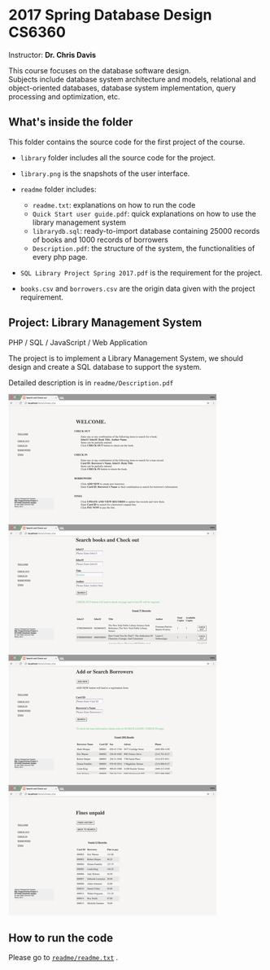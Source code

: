 # 2017 Spring Database Design CS6360
Instructor: **Dr. Chris Davis**

This course focuses on the database software design.  
Subjects include database system architecture and models, relational and object-oriented databases, database system implementation, query processing and optimization, etc.

## What's inside the folder
This folder contains the source code for the first project of the course.

- `library` folder includes all the source code for the project.

- `library.png` is the snapshots of the user interface.

- `readme` folder includes:
   - `readme.txt`: explanations on how to run the code
   - `Quick Start user guide.pdf`: quick explanations on how to use the library management system
   - `librarydb.sql`: ready-to-import database containing 25000 records of books and 1000 records of borrowers
   - `Description.pdf`: the structure of the system, the functionalities of every php page.

- `SQL Library Project Spring 2017.pdf` is the requirement for the project.

- `books.csv` and `borrowers.csv` are the origin data given with the project requirement.


## Project: Library Management System
PHP / SQL / JavaScript / Web Application

The project is to implement a Library Management System, we should design and create a SQL database to support the system.

Detailed description is in `readme/Description.pdf`

![Project1 Snapshot](library.png)


## How to run the code
Please go to [`readme/readme.txt`](readme/readme.txt) .
